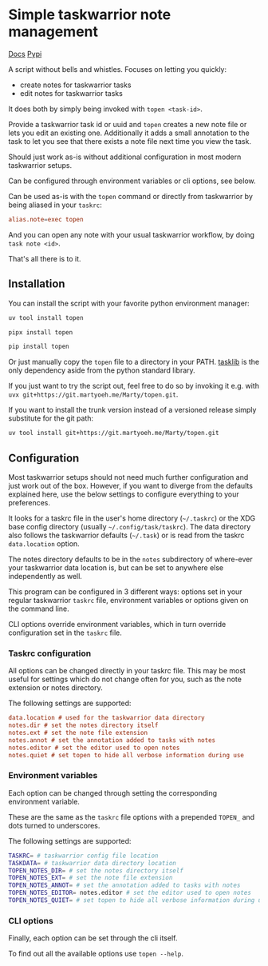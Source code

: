 # Simple taskwarrior note management

[Docs](https://marty-oehme.github.io/topen)
[Pypi](https://pypi.org/project/topen)

A script without bells and whistles.
Focuses on letting you quickly:

- create notes for taskwarrior tasks
- edit notes for taskwarrior tasks

It does both by simply being invoked with `topen <task-id>`.

Provide a taskwarrior task id or uuid and `topen` creates a new note file or lets
you edit an existing one. Additionally it adds a small annotation to the task
to let you see that there exists a note file next time you view the task.

Should just work as-is without additional configuration in most modern taskwarrior setups.

Can be configured through environment variables or cli options, see below.

Can be used as-is with the `topen` command or directly from taskwarrior by being aliased in your `taskrc`:

```conf
alias.note=exec topen
```

And you can open any note with your usual taskwarrior workflow,
by doing `task note <id>`.

That's all there is to it.

## Installation

You can install the script with your favorite python environment manager:

```bash
uv tool install topen
```

```bash
pipx install topen
```

```bash
pip install topen
```

Or just manually copy the `topen` file to a directory in your PATH.
[tasklib](https://github.com/GothenburgBitFactory/tasklib) is the only dependency aside from the python standard library.

If you just want to try the script out,
feel free to do so by invoking it e.g. with `uvx git+https://git.martyoeh.me/Marty/topen.git`.

If you want to install the trunk version instead of a versioned release simply substitute for the git path:

```bash
uv tool install git+https://git.martyoeh.me/Marty/topen.git
```

## Configuration

Most taskwarrior setups should not need much further configuration and just work out of the box.
However, if you want to diverge from the defaults explained here,
use the below settings to configure everything to your preferences.

It looks for a taskrc file in the user's home directory (`~/.taskrc`) or the XDG base config directory (usually `~/.config/task/taskrc`).
The data directory also follows the taskwarrior defaults (`~/.task`) or is read from the taskrc `data.location` option.

The notes directory defaults to be in the `notes` subdirectory of where-ever your taskwarrior data location is,
but can be set to anywhere else independently as well.

This program can be configured in 3 different ways: options set in your regular taskwarrior `taskrc` file,
environment variables or options given on the command line.

CLI options override environment variables, which in turn override configuration set in the `taskrc` file.

### Taskrc configuration

All options can be changed directly in your taskrc file.
This may be most useful for settings which do not change often for you,
such as the note extension or notes directory.

The following settings are supported:

```ini
data.location # used for the taskwarrior data directory
notes.dir # set the notes directory itself
notes.ext # set the note file extension
notes.annot # set the annotation added to tasks with notes
notes.editor # set the editor used to open notes
notes.quiet # set topen to hide all verbose information during use
```

### Environment variables

Each option can be changed through setting the corresponding environment variable.

These are the same as the `taskrc` file options with a prepended `TOPEN_` and dots turned to underscores.

The following settings are supported:

```bash
TASKRC= # taskwarrior config file location
TASKDATA= # taskwarrior data directory location
TOPEN_NOTES_DIR= # set the notes directory itself
TOPEN_NOTES_EXT= # set the note file extension
TOPEN_NOTES_ANNOT= # set the annotation added to tasks with notes
TOPEN_NOTES_EDITOR= notes.editor # set the editor used to open notes
TOPEN_NOTES_QUIET= # set topen to hide all verbose information during use
```

### CLI options

Finally, each option can be set through the cli itself.

To find out all the available options use `topen --help`.
